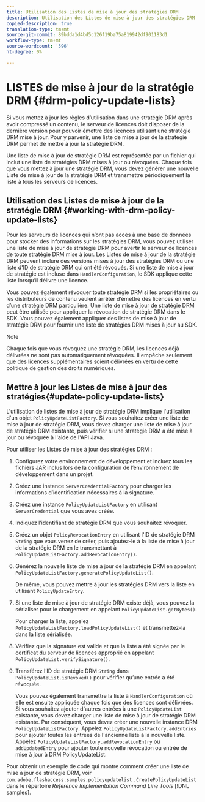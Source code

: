 ```yaml
---
title: Utilisation des Listes de mise à jour des stratégies DRM
description: Utilisation des Listes de mise à jour des stratégies DRM
copied-description: true
translation-type: tm+mt
source-git-commit: 89bdda1d4bd5c126f19ba75a819942df901183d1
workflow-type: tm+mt
source-wordcount: '596'
ht-degree: 0%

---
```



# LISTES de mise à jour de la stratégie DRM {#drm-policy-update-lists}

Si vous mettez à jour les règles d’utilisation dans une stratégie DRM après avoir compressé un contenu, le serveur de licences doit disposer de la dernière version pour pouvoir émettre des licences utilisant une stratégie DRM mise à jour. Pour y parvenir, une liste de mise à jour de la stratégie DRM permet de mettre à jour la stratégie DRM.

Une liste de mise à jour de stratégie DRM est représentée par un fichier qui inclut une liste de stratégies DRM mises à jour ou révoquées. Chaque fois que vous mettez à jour une stratégie DRM, vous devez générer une nouvelle Liste de mise à jour de la stratégie DRM et transmettre périodiquement la liste à tous les serveurs de licences.

## Utilisation des Listes de mise à jour de la stratégie DRM {#working-with-drm-policy-update-lists}

Pour les serveurs de licences qui n’ont pas accès à une base de données pour stocker des informations sur les stratégies DRM, vous pouvez utiliser une liste de mise à jour de stratégie DRM pour avertir le serveur de licences de toute stratégie DRM mise à jour. Les Listes de mise à jour de la stratégie DRM peuvent inclure des versions mises à jour des stratégies DRM ou une liste d&#39;ID de stratégie DRM qui ont été révoqués. Si une liste de mise à jour de stratégie est incluse dans `HandlerConfiguration`, le SDK applique cette liste lorsqu’il délivre une licence.

Vous pouvez également révoquer toute stratégie DRM si les propriétaires ou les distributeurs de contenu veulent arrêter d’émettre des licences en vertu d’une stratégie DRM particulière. Une liste de mise à jour de stratégie DRM peut être utilisée pour appliquer la révocation de stratégie DRM dans le SDK. Vous pouvez également appliquer des listes de mise à jour de stratégie DRM pour fournir une liste de stratégies DRM mises à jour au SDK.

>[!NOTE]
>
>Chaque fois que vous révoquez une stratégie DRM, les licences déjà délivrées ne sont pas automatiquement révoquées. Il empêche seulement que des licences supplémentaires soient délivrées en vertu de cette politique de gestion des droits numériques.

## Mettre à jour les Listes de mise à jour des stratégies{#update-policy-update-lists}

L&#39;utilisation de listes de mise à jour de stratégie DRM implique l&#39;utilisation d&#39;un objet `PolicyUpdateListFactory`. Si vous souhaitez créer une liste de mise à jour de stratégie DRM, vous devez charger une liste de mise à jour de stratégie DRM existante, puis vérifier si une stratégie DRM a été mise à jour ou révoquée à l&#39;aide de l&#39;API Java.

Pour utiliser les Listes de mise à jour des stratégies DRM :

1. Configurez votre environnement de développement et incluez tous les fichiers JAR inclus lors de la configuration de l’environnement de développement dans un projet.
1. Créez une instance `ServerCredentialFactory` pour charger les informations d’identification nécessaires à la signature.
1. Créez une instance `PolicyUpdateListFactory` en utilisant `ServerCredential` que vous avez créée.
1. Indiquez l’identifiant de stratégie DRM que vous souhaitez révoquer.
1. Créez un objet `PolicyRevocationEntry` en utilisant l&#39;ID de stratégie DRM `String` que vous venez de créer, puis ajoutez-le à la liste de mise à jour de la stratégie DRM en le transmettant à `PolicyUpdateListFactory.addRevocationEntry()`.
1. Générez la nouvelle liste de mise à jour de la stratégie DRM en appelant `PolicyUpdateListFactory.generatePolicyUpdateList()`.

   De même, vous pouvez mettre à jour les stratégies DRM vers la liste en utilisant `PolicyUpdateEntry`.
1. Si une liste de mise à jour de stratégie DRM existe déjà, vous pouvez la sérialiser pour le chargement en appelant `PolicyUpdateList.getBytes()`.

   Pour charger la liste, appelez `PolicyUpdateListFactory.loadPolicyUpdateList()` et transmettez-la dans la liste sérialisée.
1. Vérifiez que la signature est valide et que la liste a été signée par le certificat du serveur de licences approprié en appelant `PolicyUpdateList.verifySignature()`.
1. Transférez l’ID de stratégie DRM `String` dans `PolicyUpdateList.isRevoked()` pour vérifier qu’une entrée a été révoquée.

   Vous pouvez également transmettre la liste à `HandlerConfiguration` où elle est ensuite appliquée chaque fois que des licences sont délivrées.
Si vous souhaitez ajouter d&#39;autres entrées à une `PolicyUpdateList` existante, vous devez charger une liste de mise à jour de stratégie DRM existante. Par conséquent, vous devez créer une nouvelle instance DRM `PolicyUpdateListFactory`. Appelez `PolicyUpdateListFactory.addEntries` pour ajouter toutes les entrées de l&#39;ancienne liste à la nouvelle liste. Appelez `PolicyUpdateListFactory.addRevocationEntry` ou `addUpdatedEntry` pour ajouter toute nouvelle révocation ou entrée de mise à jour à DRM PolicyUpdateList.

Pour obtenir un exemple de code qui montre comment créer une liste de mise à jour de stratégie DRM, voir `com.adobe.flashaccess.samples.policyupdatelist` `.CreatePolicyUpdateList` dans le répertoire *Reference Implementation Command Line Tools* [!DNL samples].
